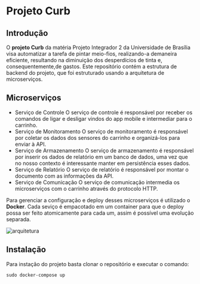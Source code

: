 # Projeto Curb
## Introdução
O **projeto Curb** da matéria Projeto Integrador 2 da Universidade de Brasília visa automatizar a tarefa de pintar meio-fios, realizando-a demaneira eficiente, resultando na diminuição dos desperdícios de tinta e, consequentemente,de gastos. 
Este repositório contém a estrutura de backend do projeto, que foi estruturado usando a arquitetura de microserviços. 

## Microserviços
- Serviço de Controle
    O serviço de controle é responsável por receber os comandos de ligar e desligar vindos do app mobile e intermediar para o carrinho.
- Serviço de Monitoramento
    O serviço de monitoramento é responsável por coletar os dados dos sensores do carrinho e organizá-los para enviar à API.
- Serviço de Armazenamento
    O serviço de armazenamento é responsável por inserir os dados de relatório em um banco de dados, uma vez que no nosso contexto é interessante manter em persistência esses dados.
- Serviço de Relatório
    O serviço de relatório é responsável por montar o documento com as informações da API.
- Serviço de Comunicação
    O serviço de comunicação intermedia os microserviços com o carrinho através do protocolo HTTP.

Para gerenciar a configuração e deploy desses microserviços é utilizado o **Docker**.
Cada seviço é empacotado em um container para que o deploy possa ser feito atomicamente para cada um, assim é possível uma evolução separada.

![arquitetura](https://imgur.com/a/31lYuvA)

## Instalação
Para instação do projeto basta clonar o repositório e executar o comando:
```shell
sudo docker-compose up
```